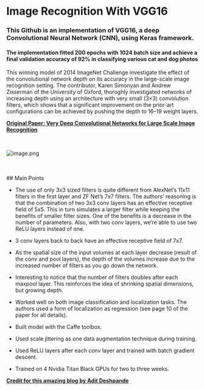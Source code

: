 
# Image Recognition With VGG16

### This Github is an implementation of VGG16, a deep Convolutional Neural Network (CNN), using Keras framework. 

#### The implementation fitted 200 epochs with 1024 batch size and achieve a final validation accuracy of 92% in classifying various cat and dog photos 



This winning model of 2014 ImageNet Challenge investigate the effect of the convolutional network depth on its accuracy in the large-scale image recognition setting. The contributor, Karen Simonyan and Andrew Zisserman of the University of Oxford, thoroghly investigated networks of increasing depth using an architecture with very small (3×3) convolution filters, which shows that a significant improvement on the prior-art configurations can be achieved by pushing the depth to 16–19 weight layers.  

__[Original Paper: Very Deep Convolutional Networks for Large Scale Image Recognition](https://arxiv.org/pdf/1409.1556v6.pdf)__

<br>


![image.png](attachment:image.png)

<br>
<br>
## Main Points
<br>


- The use of only 3x3 sized filters is quite different from AlexNet’s 11x11 filters in the first layer and ZF Net’s 7x7 filters. The authors’ reasoning is that the combination of two 3x3 conv layers has an effective receptive field of 5x5. This in turn simulates a larger filter while keeping the benefits of smaller filter sizes. One of the benefits is a decrease in the number of parameters. Also, with two conv layers, we’re able to use two ReLU layers instead of one.


- 3 conv layers back to back have an effective receptive field of 7x7.


- As the spatial size of the input volumes at each layer decrease (result of the conv and pool layers), the depth of the volumes increase due to the increased number of filters as you go down the network.


- Interesting to notice that the number of filters doubles after each maxpool layer. This reinforces the idea of shrinking spatial dimensions, but growing depth.


- Worked well on both image classification and localization tasks. The authors used a form of localization as regression (see page 10 of the paper for all details).


- Built model with the Caffe toolbox.


- Used scale jittering as one data augmentation technique during training.


- Used ReLU layers after each conv layer and trained with batch gradient descent.


- Trained on 4 Nvidia Titan Black GPUs for two to three weeks. 



__[Credit for this amazing blog by Adit Deshpande](https://adeshpande3.github.io/adeshpande3.github.io/The-9-Deep-Learning-Papers-You-Need-To-Know-About.html)__


